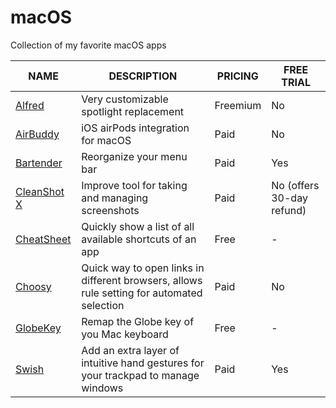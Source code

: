 # macOS

Collection of my favorite macOS apps

 NAME | DESCRIPTION | PRICING | FREE TRIAL
------|-------------|---------|------------
[Alfred](https://alfred.app) | Very customizable spotlight replacement | Freemium | No
[AirBuddy](https://airbuddy.app) | iOS airPods integration for macOS | Paid | No
[Bartender](https://macbartender.com) | Reorganize your menu bar | Paid | Yes
[CleanShot X](https://cleanshot.com) | Improve tool for taking and managing screenshots | Paid | No (offers 30-day refund)
[CheatSheet](https://mediaatelier.com/CheatSheet) | Quickly show a list of all available shortcuts of an app | Free | -
[Choosy](https://choosy.app) | Quick way to open links in different browsers, allows rule setting for automated selection | Paid | No
[GlobeKey](https://apps.apple.com/app/globekey/id1630555419) | Remap the Globe key of you Mac keyboard | Free | -
[Swish](https://highlyopinionated.co/swish/) | Add an extra layer of intuitive hand gestures for your trackpad to manage windows | Paid | Yes

